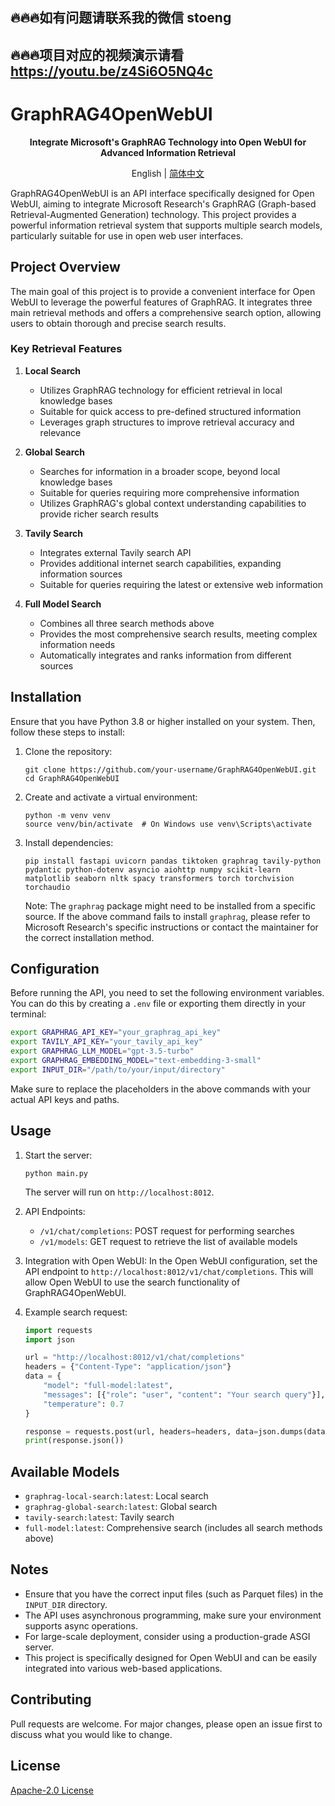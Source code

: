 ## 🔥🔥🔥如有问题请联系我的微信 stoeng
## 🔥🔥🔥项目对应的视频演示请看 https://youtu.be/z4Si6O5NQ4c
# GraphRAG4OpenWebUI

<div align="center">
  <p><strong>Integrate Microsoft's GraphRAG Technology into Open WebUI for Advanced Information Retrieval</strong></p>
  English | <a href="README_ZH-CN.md">简体中文</a>
</div>

GraphRAG4OpenWebUI is an API interface specifically designed for Open WebUI, aiming to integrate Microsoft Research's GraphRAG (Graph-based Retrieval-Augmented Generation) technology. This project provides a powerful information retrieval system that supports multiple search models, particularly suitable for use in open web user interfaces.

## Project Overview

The main goal of this project is to provide a convenient interface for Open WebUI to leverage the powerful features of GraphRAG. It integrates three main retrieval methods and offers a comprehensive search option, allowing users to obtain thorough and precise search results.

### Key Retrieval Features

1. **Local Search**
   - Utilizes GraphRAG technology for efficient retrieval in local knowledge bases
   - Suitable for quick access to pre-defined structured information
   - Leverages graph structures to improve retrieval accuracy and relevance

2. **Global Search**
   - Searches for information in a broader scope, beyond local knowledge bases
   - Suitable for queries requiring more comprehensive information
   - Utilizes GraphRAG's global context understanding capabilities to provide richer search results

3. **Tavily Search**
   - Integrates external Tavily search API
   - Provides additional internet search capabilities, expanding information sources
   - Suitable for queries requiring the latest or extensive web information

4. **Full Model Search**
   - Combines all three search methods above
   - Provides the most comprehensive search results, meeting complex information needs
   - Automatically integrates and ranks information from different sources

## Installation

Ensure that you have Python 3.8 or higher installed on your system. Then, follow these steps to install:

1. Clone the repository:
   ```
   git clone https://github.com/your-username/GraphRAG4OpenWebUI.git
   cd GraphRAG4OpenWebUI
   ```

2. Create and activate a virtual environment:
   ```
   python -m venv venv
   source venv/bin/activate  # On Windows use venv\Scripts\activate
   ```

3. Install dependencies:
   ```
   pip install fastapi uvicorn pandas tiktoken graphrag tavily-python pydantic python-dotenv asyncio aiohttp numpy scikit-learn matplotlib seaborn nltk spacy transformers torch torchvision torchaudio
   ```

   Note: The `graphrag` package might need to be installed from a specific source. If the above command fails to install `graphrag`, please refer to Microsoft Research's specific instructions or contact the maintainer for the correct installation method.

## Configuration

Before running the API, you need to set the following environment variables. You can do this by creating a `.env` file or exporting them directly in your terminal:

```bash
export GRAPHRAG_API_KEY="your_graphrag_api_key"
export TAVILY_API_KEY="your_tavily_api_key"
export GRAPHRAG_LLM_MODEL="gpt-3.5-turbo"
export GRAPHRAG_EMBEDDING_MODEL="text-embedding-3-small"
export INPUT_DIR="/path/to/your/input/directory"
```

Make sure to replace the placeholders in the above commands with your actual API keys and paths.

## Usage

1. Start the server:
   ```
   python main.py
   ```
   The server will run on `http://localhost:8012`.

2. API Endpoints:
   - `/v1/chat/completions`: POST request for performing searches
   - `/v1/models`: GET request to retrieve the list of available models

3. Integration with Open WebUI:
   In the Open WebUI configuration, set the API endpoint to `http://localhost:8012/v1/chat/completions`. This will allow Open WebUI to use the search functionality of GraphRAG4OpenWebUI.

4. Example search request:
   ```python
   import requests
   import json

   url = "http://localhost:8012/v1/chat/completions"
   headers = {"Content-Type": "application/json"}
   data = {
       "model": "full-model:latest",
       "messages": [{"role": "user", "content": "Your search query"}],
       "temperature": 0.7
   }

   response = requests.post(url, headers=headers, data=json.dumps(data))
   print(response.json())
   ```

## Available Models

- `graphrag-local-search:latest`: Local search
- `graphrag-global-search:latest`: Global search
- `tavily-search:latest`: Tavily search
- `full-model:latest`: Comprehensive search (includes all search methods above)

## Notes

- Ensure that you have the correct input files (such as Parquet files) in the `INPUT_DIR` directory.
- The API uses asynchronous programming, make sure your environment supports async operations.
- For large-scale deployment, consider using a production-grade ASGI server.
- This project is specifically designed for Open WebUI and can be easily integrated into various web-based applications.

## Contributing

Pull requests are welcome. For major changes, please open an issue first to discuss what you would like to change.

## License

[Apache-2.0 License](LICENSE)
